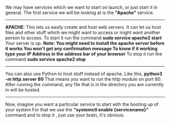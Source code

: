 We may have services which we want to start on launch, or just start it in general.
The first service we will be looking at is the **"Apache"** service.

---
**APACHE**:
	This lets us easily create and host web servers.
	It can let us host files and other stuff which we might want to access or might want another person to access.
	To start it run the command **sudo service apache2 start**
	Your server is up. 
	**Note:
		You might need to install the apache server before it works
		You won't get any confirmation message
		To know if it working type your IP Address in the address bar of your browser**
	To stop it run the command **sudo service apache2 stop**

---
You can also use Python to host stuff instead of apache.
Like this, **python3 -m http.server 80**
That means you want to run the http module on port 80.
After running the command, any file that is in the directory you are currently in will be hosted.

---
Now, imagine you want a particular service to start with the booting up of your system
For that we use the **"systemctl enable {servicename}"** command and to stop it , just use your brain, it's obvious.